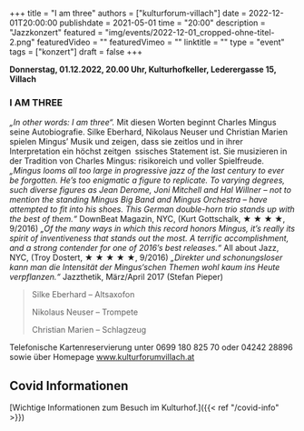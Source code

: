 +++
title = "I am three"
authors = ["kulturforum-villach"]
date = 2022-12-01T20:00:00
publishdate = 2021-05-01
time = "20:00"
description = "Jazzkonzert"
featured = "img/events/2022-12-01_cropped-ohne-titel-2.png"
featuredVideo = ""
featuredVimeo = ""
linktitle = ""
type = "event"
tags = ["konzert"]
draft = false
+++

**Donnerstag, 01.12.2022, 20.00 Uhr, Kulturhofkeller, Lederergasse 15, Villach**

### I AM THREE


*„In other words: I am three“.* Mit diesen Worten beginnt Charles Mingus seine Autobiografie. Silke Eberhard, Nikolaus Neuser und Christian Marien spielen Mingus’ Musik und zeigen, dass sie zeitlos und in ihrer Interpretation ein höchst zeitgen ssisches Statement ist. Sie musizieren in der Tradition von Charles Mingus: risikoreich und voller Spielfreude.
*„Mingus looms all too large in progressive jazz of the last century to ever be forgotten. He’s too enigmatic a figure to replicate. To varying degrees, such diverse figures as Jean Derome, Joni Mitchell and Hal Willner – not to mention the standing Mingus Big Band and Mingus Orchestra – have attempted to fit into his shoes. This German double-horn trio stands up with the best of them.“* DownBeat Magazin, NYC, (Kurt Gottschalk, ★ ★ ★ ★, 9/2016)
*„Of the many ways in which this record honors Mingus, it’s really its spirit of inventiveness that stands out the most. A terrific accomplishment, and a strong contender for one of 2016’s best releases.“* All about Jazz, NYC, (Troy Dostert, ★ ★ ★ ★ ★, 9/2016)
*„Direkter und schonungsloser kann man die Intensität der Mingus‘schen Themen wohl kaum ins Heute verpflanzen.“* Jazzthetik, März/April 2017 (Stefan Pieper)

>Silke Eberhard – Altsaxofon
>
>Nikolaus Neuser – Trompete
>
>Christian Marien – Schlagzeug



Telefonische Kartenreservierung unter 0699 180 825 70 oder 04242 28896  sowie über Homepage www.kulturforumvillach.at                             




## Covid Informationen

[Wichtige Informationen zum Besuch im Kulturhof.]({{< ref "/covid-info" >}})
